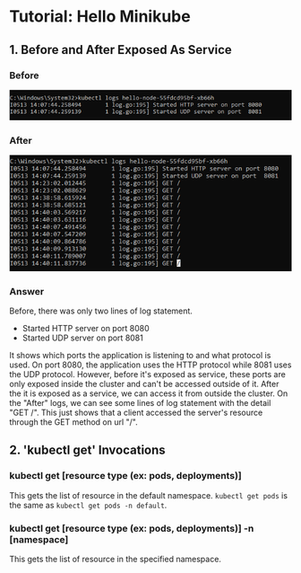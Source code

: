 # Tutorial: Hello Minikube
## 1. Before and After Exposed As Service
### Before
![log before service](image.png)
### After
![log after service](image-1.png)
### Answer
Before, there was only two lines of log statement.
- Started HTTP server on port 8080
- Started UDP server on port 8081

It shows which ports the application is listening to and what protocol is used. On port 8080, the application uses the HTTP protocol while 8081 uses the UDP protocol. However, before it's exposed as service, these ports are only exposed inside the cluster and can't be accessed outside of it. After the it is exposed as a service, we can access it from outside the cluster. On the "After" logs, we can see some lines of log statement with the detail "GET /". This just shows that a client accessed the server's resource through the GET method on url "/".

## 2. 'kubectl get' Invocations
### kubectl get \[resource type (ex: pods, deployments)\]
This gets the list of resource in the default namespace. `kubectl get pods` is the same as `kubectl get pods -n default`.
### kubectl get \[resource type (ex: pods, deployments)\] -n \[namespace\]
This gets the list of resource in the specified namespace.